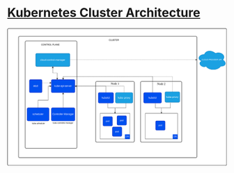 # [Kubernetes Cluster Architecture](https://kubernetes.io/docs/concepts/architecture/)

![](images/kubernetes-cluster-architecture.svg)
